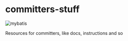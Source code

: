 committers-stuff
================

![mybatis](http://mybatis.github.io/images/mybatis-logo.png)

Resources for committers, like docs, instructions and so

